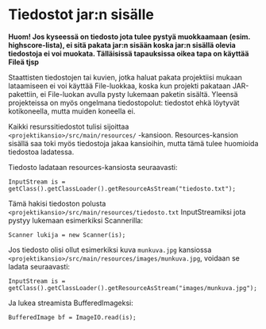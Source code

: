 # Tiedostot jar:n sisälle

**Huom! Jos kyseessä on tiedosto jota tulee pystyä muokkaamaan (esim. highscore-lista), ei sitä pakata jar:n sisään koska jar:n sisällä olevia tiedostoja ei voi muokata. Tälläisissä tapauksissa oikea tapa on käyttää Fileä tjsp**

Staattisten tiedostojen tai kuvien, jotka haluat pakata projektiisi mukaan lataamiseen ei voi käyttää File-luokkaa, koska kun projekti pakataan JAR-pakettiin, ei File-luokan avulla pysty lukemaan paketin sisältä. Yleensä projekteissa on myös ongelmana tiedostopolut: tiedostot ehkä löytyvät kotikoneella, mutta muiden koneella ei.

Kaikki resurssitiedostot tulisi sijoittaa ``<projektikansio>/src/main/resources/`` -kansioon. Resources-kansion sisällä saa toki myös tiedostoja jakaa kansioihin, mutta tämä tulee huomioida tiedostoa ladatessa.

Tiedosto ladataan resources-kansiosta seuraavasti:

``InputStream is = getClass().getClassLoader().getResourceAsStream("tiedosto.txt");``

Tämä hakisi tiedoston polusta ``<projektikansio>/src/main/resources/tiedosto.txt`` InputStreamiksi jota pystyy lukemaan esimerkiksi Scannerilla:

``Scanner lukija = new Scanner(is);``

Jos tiedosto olisi ollut esimerkiksi kuva ``munkuva.jpg`` kansiossa ``<projektikansio>/src/main/resources/images/munkuva.jpg``, voidaan se ladata seuraavasti:

``InputStream is = getClass().getClassLoader().getResourceAsStream("images/munkuva.jpg");``

Ja lukea streamista BufferedImageksi:

``BufferedImage bf = ImageIO.read(is);``

